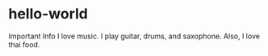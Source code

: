 # hello-world
Important Info
I love music. I play guitar, drums, and saxophone. Also, I love thai food. 
